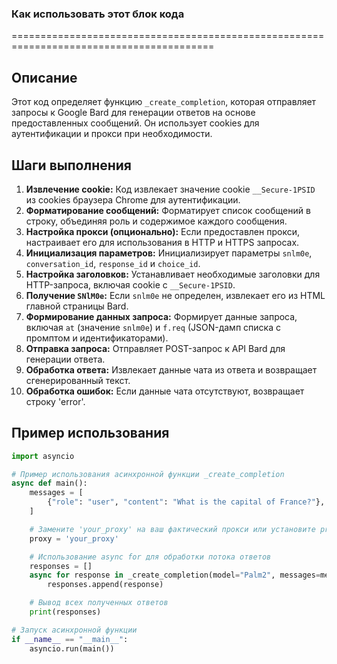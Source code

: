 ### Как использовать этот блок кода
=========================================================================================

Описание
-------------------------
Этот код определяет функцию `_create_completion`, которая отправляет запросы к Google Bard для генерации ответов на основе предоставленных сообщений. Он использует cookies для аутентификации и прокси при необходимости.

Шаги выполнения
-------------------------
1. **Извлечение cookie:** Код извлекает значение cookie `__Secure-1PSID` из cookies браузера Chrome для аутентификации.
2. **Форматирование сообщений:** Форматирует список сообщений в строку, объединяя роль и содержимое каждого сообщения.
3. **Настройка прокси (опционально):** Если предоставлен прокси, настраивает его для использования в HTTP и HTTPS запросах.
4. **Инициализация параметров:** Инициализирует параметры `snlm0e`, `conversation_id`, `response_id` и `choice_id`.
5. **Настройка заголовков:** Устанавливает необходимые заголовки для HTTP-запроса, включая cookie с `__Secure-1PSID`.
6. **Получение `SNlM0e`:** Если `snlm0e` не определен, извлекает его из HTML главной страницы Bard.
7. **Формирование данных запроса:** Формирует данные запроса, включая `at` (значение `snlm0e`) и `f.req` (JSON-дамп списка с промптом и идентификаторами).
8. **Отправка запроса:** Отправляет POST-запрос к API Bard для генерации ответа.
9. **Обработка ответа:** Извлекает данные чата из ответа и возвращает сгенерированный текст.
10. **Обработка ошибок:** Если данные чата отсутствуют, возвращает строку 'error'.

Пример использования
-------------------------

```python
import asyncio

# Пример использования асинхронной функции _create_completion
async def main():
    messages = [
        {"role": "user", "content": "What is the capital of France?"},
    ]

    # Замените 'your_proxy' на ваш фактический прокси или установите proxy=False
    proxy = 'your_proxy' 

    # Использование async for для обработки потока ответов
    responses = []
    async for response in _create_completion(model="Palm2", messages=messages, stream=True, proxy=proxy):
        responses.append(response)

    # Вывод всех полученных ответов
    print(responses)

# Запуск асинхронной функции
if __name__ == "__main__":
    asyncio.run(main())